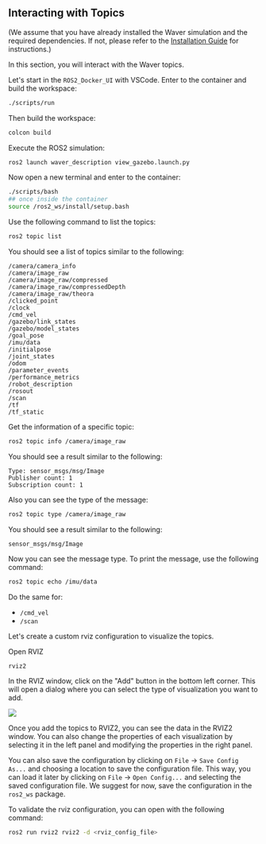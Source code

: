 ## Interacting with Topics
(We assume that you have already installed the Waver simulation and the required dependencies. If not, please refer to the [Installation Guide](../00_installation/README.md) for instructions.)

In this section, you will interact with the Waver topics.

Let's start in the `ROS2_Docker_UI` with VSCode. Enter to the container and build the workspace:
```bash
./scripts/run
```

Then build the workspace:
```bash
colcon build
```

Execute the ROS2 simulation:
```bash
ros2 launch waver_description view_gazebo.launch.py
```

Now open a new terminal and enter to the container:
```bash
./scripts/bash
## once inside the container
source /ros2_ws/install/setup.bash
```

Use the following command to list the topics:
```bash
ros2 topic list
```

You should see a list of topics similar to the following:
```
/camera/camera_info
/camera/image_raw
/camera/image_raw/compressed
/camera/image_raw/compressedDepth
/camera/image_raw/theora
/clicked_point
/clock
/cmd_vel
/gazebo/link_states
/gazebo/model_states
/goal_pose
/imu/data
/initialpose
/joint_states
/odom
/parameter_events
/performance_metrics
/robot_description
/rosout
/scan
/tf
/tf_static
```

Get the information of a specific topic:
```bash
ros2 topic info /camera/image_raw
```

You should see a result similar to the following:
```
Type: sensor_msgs/msg/Image
Publisher count: 1
Subscription count: 1
```

Also you can see the type of the message:
```bash
ros2 topic type /camera/image_raw
```

You should see a result similar to the following:
```
sensor_msgs/msg/Image
```

Now you can see the message type. To print the message, use the following command:
```bash
ros2 topic echo /imu/data
```

Do the same for:
- `/cmd_vel`
- `/scan`

Let's create a custom rviz configuration to visualize the topics. 

Open RVIZ
```bash
rviz2
```

In the RVIZ window, click on the "Add" button in the bottom left corner. This will open a dialog where you can select the type of visualization you want to add.

![](.media/custom_rviz.png)

Once you add the topics to RVIZ2, you can see the data in the RVIZ2 window. You can also change the properties of each visualization by selecting it in the left panel and modifying the properties in the right panel.

You can also save the configuration by clicking on `File` -> `Save Config As...` and choosing a location to save the configuration file. This way, you can load it later by clicking on `File` -> `Open Config...` and selecting the saved configuration file. We suggest for now, save the configuration in the `ros2_ws` package. 

To validate the rviz configuration, you can open with the following command:
```bash
ros2 run rviz2 rviz2 -d <rviz_config_file>
```

